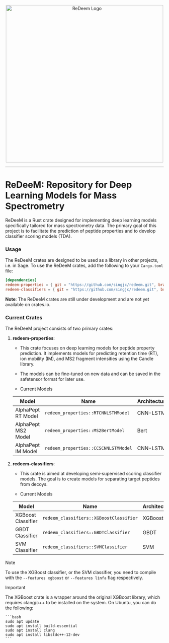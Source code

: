 <p align="center">
  <picture>
    <source media="(prefers-color-scheme: dark)" srcset="https://github.com/singjc/redeem/raw/master/img/redeem_logo.png" alt="ReDeem_Logo" width="500">
    <source media="(prefers-color-scheme: light)" srcset="https://github.com/singjc/redeem/raw/master/img/redeem_logo.png" alt="ReDeem_Logo" width="500">
    <img alt="ReDeem Logo" comment="Placeholder to transition between light color mode and dark color mode - this image is not directly used." src="https://github.com/singjc/redeem/raw/master/img/redeem_logo.png">
  </picture>
</p>

---

# ReDeeM: Repository for Deep Learning Models for Mass Spectrometry

ReDeeM is a Rust crate designed for implementing deep learning models specifically tailored for mass spectrometry data. The primary goal of this project is to facilitate the prediction of peptide properties and to develop classifier scoring models (TDA). 

### Usage

The ReDeeM crates are designed to be used as a library in other projects, i.e. in Sage. To use the ReDeeM crates, add the following to your `Cargo.toml` file:

```toml
[dependencies]
redeem-properties = { git = "https://github.com/singjc/redeem.git", branch = "master" }
redeem-classifiers = { git = "https://github.com/singjc/redeem.git", branch = "master" }
```

**Note**: The ReDeeM crates are still under development and are not yet available on crates.io.

### Current Crates

The ReDeeM project consists of two primary crates:

1. **redeem-properties**: 
   - This crate focuses on deep learning models for peptide property prediction. It implements models for predicting retention time (RT), ion mobility (IM), and MS2 fragment intensities using the Candle library.
   - The models can be fine-tuned on new data and can be saved in the safetensor format for later use.
   
   - Current Models
  
    Model | Name | Architecture | Implemented
    --- | --- | --- | ---
    AlphaPept RT Model | `redeem_properties::RTCNNLSTMModel` | CNN-LSTM | :heavy_check_mark:
    AlphaPept MS2 Model | `redeem_properties::MS2BertModel` | Bert | :heavy_check_mark:
    AlphaPept IM Model | `redeem_properties::CCSCNNLSTMModel` | CNN-LSTM | :heavy_check_mark:

2. **redeem-classifiers**:
   - This crate is aimed at developing semi-supervised scoring classifier models. The goal is to create models for separating target peptides from decoys.
  
   - Current Models
  
    Model | Name | Architecture | Implemented
    --- | --- | --- | ---
    XGBoost Classifier | `redeem_classifiers::XGBoostClassifier` | XGBoost | :heavy_check_mark:
    GBDT Classifier | `redeem_classifiers::GBDTClassifier` | GBDT | :heavy_check_mark:
    SVM Classifier | `redeem_classifiers::SVMClassifier` | SVM | :heavy_check_mark:

> [!NOTE]
> To use the XGBoost classifier, or the SVM classifier, you need to compile with the `--features xgboost` or `--features linfa` flag respectively.

> [!IMPORTANT]
> The XGBoost crate is a wrapper around the original XGBoost library, which requires clang/c++ to be installed on the system. On Ubuntu, you can do the following:
    
    ```bash
    sudo apt update
    sudo apt install build-essential
    sudo apt install clang
    sudo apt install libstdc++-12-dev
    ```
